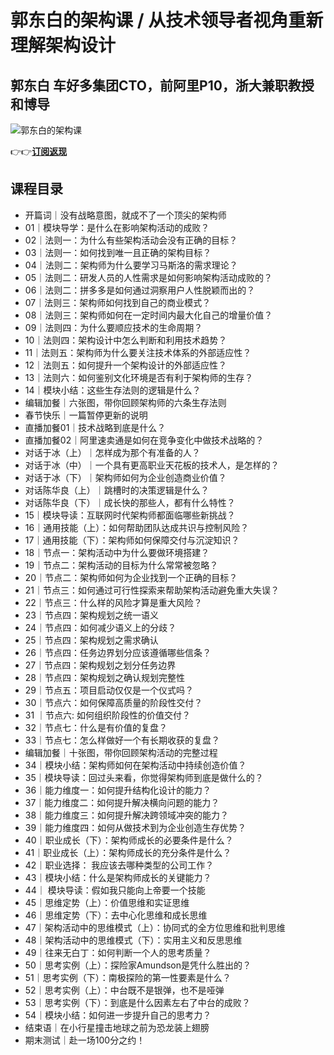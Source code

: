 郭东白的架构课 / 从技术领导者视角重新理解架构设计
==========================

郭东白 **车好多集团CTO，前阿里P10，浙大兼职教授和博导**
---------------------------------

![郭东白的架构课](https://www.geekgay.com/storage/geek/geek_53f0a06fb2c548d765262fef2524eb76.jpg)  
  
👉👉[**订阅返现**](https://time.geekbang.org/column/intro/100099801?code=9muU7veSY90nAEp42Co8zEzusw5OHk51Ou9hTOYQN4M%3D "郭东白的架构课")  
  
课程目录
----

  
  
- 开篇词｜没有战略意图，就成不了一个顶尖的架构师
- 01｜模块导学：是什么在影响架构活动的成败？
- 02｜法则一：为什么有些架构活动会没有正确的目标？
- 03｜法则一：如何找到唯一且正确的架构目标？
- 04｜法则二：架构师为什么要学习马斯洛的需求理论？
- 05｜法则二：研发人员的人性需求是如何影响架构活动成败的？
- 06｜法则二：拼多多是如何通过洞察用户人性脱颖而出的？
- 07｜法则三：架构师如何找到自己的商业模式？
- 08｜法则三：架构师如何在一定时间内最大化自己的增量价值？
- 09｜法则四：为什么要顺应技术的生命周期？
- 10｜法则四：架构设计中怎么判断和利用技术趋势？
- 11｜法则五：架构师为什么要关注技术体系的外部适应性？
- 12｜法则五：如何提升一个架构设计的外部适应性？
- 13｜法则六：如何鉴别文化环境是否有利于架构师的生存？
- 14｜模块小结：这些生存法则的逻辑是什么？
- 编辑加餐｜六张图，带你回顾架构师的六条生存法则
- 春节快乐｜一篇暂停更新的说明
- 直播加餐01｜技术战略到底是什么？
- 直播加餐02｜阿里速卖通是如何在竞争变化中做技术战略的？
- 对话于冰（上）｜怎样成为那个有准备的人？
- 对话于冰（中）｜一个具有更高职业天花板的技术人，是怎样的？
- 对话于冰（下）｜架构师如何为企业创造商业价值？
- 对话陈华良（上）｜跳槽时的决策逻辑是什么？
- 对话陈华良（下）｜成长快的那些人，都有什么特性？
- 15｜模块导读：互联网时代架构师都面临哪些新挑战？
- 16｜通用技能（上）：如何帮助团队达成共识与控制风险？
- 17｜通用技能（下）：架构师如何保障交付与沉淀知识？
- 18｜节点一：架构活动中为什么要做环境搭建？
- 19｜节点二：架构活动的目标为什么常常被忽略？
- 20｜节点二：架构师如何为企业找到一个正确的目标？
- 21｜节点三：如何通过可行性探索来帮助架构活动避免重大失误？
- 22｜节点三：什么样的风险才算是重大风险？
- 23｜节点四：架构规划之统一语义
- 24｜节点四：如何减少语义上的分歧？
- 25｜节点四：架构规划之需求确认
- 26｜节点四：任务边界划分应该遵循哪些信条？
- 27｜节点四：架构规划之划分任务边界
- 28｜节点四：架构规划之确认规划完整性
- 29｜节点五：项目启动仅仅是一个仪式吗？
- 30｜节点六：如何保障高质量的阶段性交付？
- 31 ｜节点六: 如何组织阶段性的价值交付？
- 32｜节点七：什么是有价值的复盘？
- 33｜节点七：怎么样做好一个有长期收获的复盘？
- 编辑加餐｜十张图，带你回顾架构活动的完整过程
- 34｜模块小结：架构师如何在架构活动中持续创造价值？
- 35｜模块导读：回过头来看，你觉得架构师到底是做什么的？
- 36｜能力维度一：如何提升结构化设计的能力？
- 37｜能力维度二：如何提升解决横向问题的能力？
- 38｜能力维度三：如何提升解决跨领域冲突的能力？
- 39｜能力维度四：如何从做技术到为企业创造生存优势？
- 40｜职业成长（下）：架构师成长的必要条件是什么？
- 41｜职业成长（上）：架构师成长的充分条件是什么？
- 42｜职业选择： 我应该去哪种类型的公司工作？
- 43｜模块小结：什么是架构师成长的关键能力？
- 44｜ 模块导读：假如我只能向上帝要一个技能
- 45｜思维定势（上）：价值思维和实证思维
- 46｜思维定势（下）：去中心化思维和成长思维
- 47｜架构活动中的思维模式（上）：协同式的全方位思维和批判思维
- 48｜架构活动中的思维模式（下）：实用主义和反思思维
- 49｜往来无白丁：如何判断一个人的思考质量？
- 50｜思考实例（上）：探险家Amundson是凭什么胜出的？
- 51｜思考实例（下）：南极探险的第一性要素是什么？
- 52｜思考实例（上）：中台既不是银弹，也不是哑弹
- 53｜思考实例（下）：到底是什么因素左右了中台的成败？
- 54｜模块小结：如何进一步提升自己的思考力？
- 结束语｜在小行星撞击地球之前为恐龙装上翅膀
- 期末测试｜赴一场100分之约！